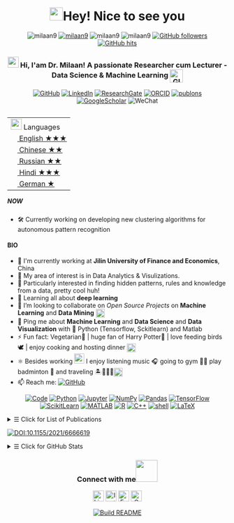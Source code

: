 <h1 align="center"> <img src="https://emojis.slackmojis.com/emojis/images/1531849430/4246/blob-sunglasses.gif?1531849430" width="30"/>Hey! Nice to see you </h1>

<p align="center"> 
    <img src="https://komarev.com/ghpvc/?username=milaan9" alt="milaan9"/>       
    <a href="https://github.com/milaan9?tab=repositories" target="_blank"><img src="https://badges.pufler.dev/repos/milaan9" alt="milaan9"/></a> 
    <img src="https://badges.pufler.dev/years/milaan9" alt="milaan9"/>  
    <img src="https://badges.pufler.dev/commits/monthly/milaan9" alt="milaan9"/>   
    <a href="https://github.com/milaan9?tab=followers"><img alt="GitHub followers" src="https://img.shields.io/github/followers/milaan9?color=green&logo=github"></a>
    <a href="https://github.com/milaan9/milaan9" target="_blank"><img alt="GitHub hits" src="https://img.shields.io/github/last-commit/milaan9/milaan9?label=profile%20updated&style=fflat-square"></a>
    <!--<a href="https://github.com/milaan9" target="_blank"><img alt="milaan9" src="https://badges.pufler.dev/visits/milaan9/milaan9?logo=GitHub&label=visits&color=success&logoColor=white&style=flat-square"/></a>-->
    <!--<img src="https://badges.pufler.dev/gists/milaan9" alt="milaan9"/>-->
    <!--<img src="https://readme-jokes.vercel.app/api" alt="milaan9"/>-->
</p> 

<h3 align="center"> 
    <a href="https://www.gautamkrishnar.com/"><img src="https://media.giphy.com/media/hvRJCLFzcasrR4ia7z/giphy.gif" width="25px"></a> Hi, I'am Dr. Milaan! A passionate Researcher cum Lecturer - Data Science & Machine Learning <img align="center" alt="GIF" width="30px"  src="https://media.giphy.com/media/H6KusZ8pzxtyymblnE/giphy.gif"/>
</h3> 

<p align="center"> 
    <a href="https://github.com/milaan9" target="_blank"><img alt="GitHub" src="https://img.shields.io/badge/-@milaan9-181717?style=flat-square&logo=GitHub&logoColor=white"></a>
    <a href="https://www.linkedin.com/in/milaanparmar" target="_blank"><img alt="LinkedIn" src="https://img.shields.io/badge/-LinkedIn-0077B5?style=flat-square&logo=Linkedin&logoColor=white"></a>
    <a href="https://www.researchgate.net/profile/Milan-Parmar" target="_blank"><img alt="ResearchGate" src="https://img.shields.io/badge/-ResearchGate-00CCBB?style=flat-square&logo=ResearchGate&logoColor=white"></a>
    <a href="https://orcid.org/0000-0002-7596-407X" target="_blank"><img alt="ORCID" src="https://img.shields.io/badge/-ORCID-A6CE39?style=flat-square&logo=ORCID&logoColor=white"></a>
    <a href="https://publons.com/researcher/3190369/milan-parmar" target="_blank"><img alt="publons" src="https://img.shields.io/badge/-publons-336699?style=flat-square&logo=PUBLONS&logoColor=white"></a>
    <a href="https://scholar.google.com/citations?user=TV396CYAAAAJ&hl=en" target="_blank"><img alt="GoogleScholar" src="https://img.shields.io/badge/-Google Scholar-4885ED?style=flat-square&logo=Google-Scholar&logoColor=white"></a>
    <img alt="WeChat" src="https://img.shields.io/badge/-milaanparmar9-7BB32E?style=flat-square&logo=wechat&logoColor=white"></a>
    <!--<a href="https://scholar.google.com/citations?user=TV396CYAAAAJ&hl=en" target="_blank"><img alt="Portfolio" src="https://img.shields.io/badge/-portfolio-%23?colorB=orange&style=flat-square&logo=&logoColor=white"></a>-->
    <!--<a href="https://milaan9.github.io/" target="_blank"><img alt="Portfolio" src="https://img.shields.io/badge/portfolio-web-%23.svg?colorB=orange&style=flat&&logo=&logoColor=white%22"></a>-->
    <!--<img alt="WeChat" src="https://img.shields.io/static/v1?label=WeChat&message=milaanparmar9&color=7BB32E&logo=wechat"/>-->
    <!--<a href="https://wa.me/+79041599690" target="_blank"><img alt="WhatssApp" src="https://img.shields.io/badge/WhatsApp-%25D366.svg?&style=flat-square&logo=whatsapp&logoColor=white"></a>-->
</p> 

<table align="right">
    <tr><td><img src="https://image.flaticon.com/icons/svg/3898/3898082.svg" width="25"> Languages</a></td></tr>
    <tr><td><a href="README.md"><img src="https://image.flaticon.com/icons/svg/197/197484.svg" height="15"> English ★★★</a></td></tr>
    <tr><td><a href="README_pt.md"><img src="https://image.flaticon.com/icons/svg/197/197375.svg" height="15"> Chinese ★★</a></td></tr>
    <tr><td><a href="README_pt.md"><img src="https://image.flaticon.com/icons/svg/197/197408.svg" height="15"> Russian ★★</a></td></tr>
    <tr><td><a href="README_pt.md"><img src="https://image.flaticon.com/icons/svg/3909/3909444.svg" height="15"> Hindi ★★★</a></td></tr>
    <tr><td><a href="README_pt.md"><img src="https://image.flaticon.com/icons/svg/197/197571.svg" height="15"> German ★</a></td></tr>
</table>


##### NOW
- 🛠 Currently working on developing new clustering algorithms for autonomous pattern recognition

#### BIO

- 🏢 I'm currently working at **Jilin University of Finance and Economics**, China
- 🔭 My area of interest is in Data Analytics & Visulizations.
- 🎯 Particularly interested in finding hidden patterns, rules and knowledge from a data, pretty cool huh!
- 🌱 Learning all about **deep learning**
- 👯 I’m looking to collaborate on *Open Source Projects* on **Machine Learning** and **Data Mining** <img align ='center' width ='20px' src='https://media.giphy.com/media/LnQjpWaON8nhr21vNW/giphy.gif'>
- 💬 Ping me about **Machine Learning** and **Data Science**  and **Data Visualization** with 🐍 Python (Tensorflow, Sckitlearn) and Matlab
- ⚡ Fun fact: Vegetarian🌿 | huge fan of Harry Potter🧙 | love feeding birds 🕊 | enjoy cooking and hosting dinner <img align ='center' width ='20px' src='https://media2.giphy.com/media/UQDSBzfyiBKvgFcSTw/giphy.gif?cid=ecf05e47p3cd513axbek3f56ti3jzizq8hincw20jauyyfyw&rid=giphy.gif'>
- ⚛ Besides working <img src="https://github.com/TheDudeThatCode/TheDudeThatCode/blob/master/Assets/Developer.gif" width="23px"> I enjoy listening music 🎧 going to gym 🏋️‍♂️ play badminton 🏸 and traveling 🏝️🗻🌄🗿<img align ='center' width ='20px' src="https://github.com/TheDudeThatCode/TheDudeThatCode/blob/master/Assets/Earth.gif" width="18px">
- 📫 Reach me: <a href="mailto:milaanparmar9@gmail.com" target="_blank"><img alt="GitHub" src="https://img.shields.io/badge/-milaanparmar9@gmail.com-c14438?style=flat-square&logo=Gmail&logoColor=white"></a>


<p align="center">
    <a href="https://github.com/milaan9?tab=repositories" target="_blank"><img alt="Code" src="https://img.shields.io/badge/-code-000000?style=flat-square&logo=Plex&logoColor=white"></a>
    <a href="https://github.com/milaan9?tab=repositories&language=python" target="_blank"><img alt="Python" src="https://img.shields.io/badge/Python-FFD43B?style=flat-square&logo=python&logoColor=darkgreen"></a>
    <!--<a href="https://github.com/milaan9?tab=repositories&language=python" target="_blank"><img alt="Python" src="https://img.shields.io/badge/Python-★★★-lightgrey?style=flat-square&labelColor=FFD43B&logo=python&logoColor=darkgreen"></a>-->
    <a href="https://github.com/milaan9?tab=repositories&language=Jupyter Notebook" target="_blank"><img alt="Jupyter" src="https://img.shields.io/badge/Jupyter-F37626.svg?&style=flat-square&logo=Jupyter&logoColor=white"></a>
    <a href="https://github.com/milaan9/09_Python_NumPy_Module" target="_blank"><img alt="NumPy" src="https://img.shields.io/badge/Numpy-777BB4?style=flat-square&logo=numpy&logoColor=white"></a>
    <a href="https://github.com/milaan9/10_Python_Pandas_Module" target="_blank"><img alt="Pandas" src="https://img.shields.io/badge/Pandas-2C2D72?style=flat-square&logo=pandas&logoColor=white"></a>
    <a href="https://github.com/milaan9/10_Python_Pandas_Module" target="_blank"><img alt="TensorFlow" src="https://img.shields.io/badge/TensorFlow-FF6F00?style=flat-square&logo=TensorFlow&logoColor=white"></a>
    <a href="https://github.com/milaan9/10_Python_Pandas_Module" target="_blank"><img alt="ScikitLearn" src="https://img.shields.io/badge/scikit_learn-F7931E?style=flat-square&logo=scikit-learn&logoColor=white"></a>
    <a href="https://github.com/milaan9?tab=repositories&language=matlab" target="_blank"><img alt="MATLAB" src="https://img.shields.io/badge/-MATLAB-0076A8?style=flat-square&logo=Mathworks&logoColor=white"></a>
    <a href="https://github.com/milaan9?tab=repositories&language=r" target="_blank"><img alt="R" src="https://img.shields.io/badge/-R-276DC3?style=flat-square&logo=R&logoColor=white"></a>
    <a href="https://github.com/milaan9?tab=repositories&language=c%2B%2B" target="_blank"><img alt="C++" src="https://img.shields.io/badge/-C%2B%2B-00599C?style=flat-square&logo=C%2B%2B&logoColor=white"></a>
    <a href="https://github.com/milaan9?tab=repositories&language=shell" target="_blank"><img alt="shell" src="https://img.shields.io/badge/-shell-5391FE?style=flat-square&logo=PowerShell&logoColor=white"></a>   
    <a href="https://github.com/milaan9?tab=repositories&language=TeX" target="_blank"><img alt="LaTeX" src="https://img.shields.io/badge/-LaTeX-008080?style=flat-square&logo=LaTeX&logoColor=white"></a>
    <!--https://github.com/alexandresanlim/Badges4-README.md-Profile-->
</p>


<details>
<summary><samp>&#9776;</samp> Click for List of Publications </summary>
    
📜Journal Articles
 
    
|  Sr. No. |   Title   |     DOI    |   Journal  |
|----------|-----------|------------|------------|
|01.| *An Improved Integrated Clustering Learning Strategy Based on Three-Stage Affinity Propagation Algorithm with Density Peak Optimization Theory* |   <a href="https://doi.org/10.1155/2021/6666619" target="_blank"><img alt="DOI" width ='400px' src="https://img.shields.io/badge/DOI:-DOI:10.1155/2021/6666619-0099ff?style=fflat-square&labelColor=FFD43B"></a> | <a href="https://www.hindawi.com/journals/complexity" target="_blank"><img alt="Complexity" width ='100px' src="https://img.shields.io/badge/Complexity-blue"></a>  |
    
 <a href="https://doi.org/10.1155/2021/6666619" target="_blank"><img alt="DOI" src="https://img.shields.io/badge/Complexity-blue"></a>
 
 
    
2. Stock price forecasting based on LLE-BP neural network model
    
    
📃 Conference Proceedings
1. [![DOI:10.1155/2021/6666619](http://img.shields.io/badge/DOI-10.1155/2021/6666619-0099ff.svg)](https://doi.org/10.1155/2021/6666619)   
</details> 

[![DOI:10.1155/2021/6666619](http://img.shields.io/badge/DOI-10.1155/2021/6666619-0099ff.svg)](https://doi.org/10.1155/2021/6666619)

<details>
<summary><samp>&#9776;</samp> Click for GitHub Stats </summary>
<p align="center">
    <img height="140em" src="https://github-readme-stats.vercel.app/api?username=milaan9&theme=jolly&show_icons=true" alt="Milaan's Github readme stats">
    <img height="140em" src="http://github-readme-streak-stats.herokuapp.com?user=milaan9&&theme=jolly&show_icons=true" alt="milaan9"/>
</p>
</details>


<div align="center">
<h3> Connect with me<a href="https://gifyu.com/image/Zy2f"><img src="https://github.com/milaan9/milaan9/blob/main/Handshake.gif" width="50px"></a>
</h3> 
<p align="center">
    <a href="https://www.linkedin.com/in/milaanparmar" target="_blank"><img alt="LinkedIn" width="25px" src="https://github.com/TheDudeThatCode/TheDudeThatCode/blob/master/Assets/Linkedin.svg"></a>
    <a href="https://www.instagram.com/milaanparmar9" target="_blank"><img alt="Instagram" width="25px" src="https://github.com/TheDudeThatCode/TheDudeThatCode/blob/master/Assets/Instagram.svg"></a>
    <a href="https://www.facebook.com/milaanparmar" target="_blank"><img alt="Facebook" width="25px" src="https://upload.wikimedia.org/wikipedia/commons/5/51/Facebook_f_logo_%282019%29.svg"></a>
    <a href="mailto:milaanparmar9@gmail.com" target="_blank"><img alt="Gmail" width="25px" src="https://github.com/TheDudeThatCode/TheDudeThatCode/blob/master/Assets/Gmail.svg"></a> 
</p>  
    
<p align="center">
    <a href="https://github.com/milaan9/milaan9/actions"><img alt="Build README" src="https://github.com/milaan9/milaan9/workflows/Build%20README/badge.svg"></a>  
</p>

<!--
[![DOI](https://zenodo.org/badge/200104059.svg)](https://zenodo.org/badge/latestdoi/200104059)
- 📄 [Resume](https://sudhanshu456.github.io/stages/updated_resume.pdf) 
![Sudhanshu Prajapati's github stats](https://github-readme-stats.vercel.app/api?username=sudhanshu456&show_icons=true)
[![Top Langs](https://github-readme-stats.vercel.app/api/top-langs/?username=sudhanshu456&layout=compact)](https://github.com/sudhanshu456)
- 💻Checkout my [portfolio](https://sudhanshu456.github.io/)
-->
